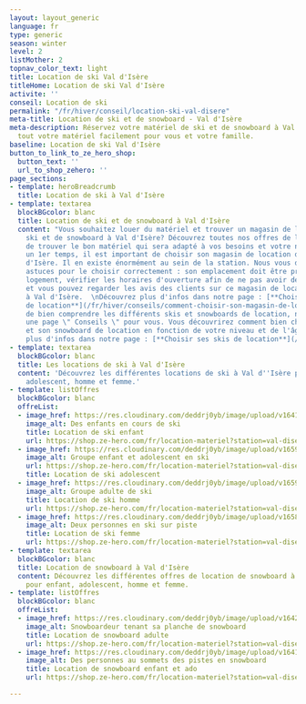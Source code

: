 ```yaml
---
layout: layout_generic
language: fr
type: generic
season: winter
level: 2
listMother: 2
topnav_color_text: light
title: Location de ski Val d'Isère
titleHome: Location de ski Val d'Isère
activite: ''
conseil: Location de ski
permalink: "/fr/hiver/conseil/location-ski-val-disere"
meta-title: Location de ski et de snowboard - Val d'Isère
meta-description: Réservez votre matériel de ski et de snowboard à Val d'Isère. Louez
  tout votre matériel facilement pour vous et votre famille.
baseline: Location de ski Val d'Isère
button_to_link_to_ze_hero_shop:
  button_text: ''
  url_to_shop_zehero: ''
page_sections:
- template: heroBreadcrumb
  title: Location de ski à Val d'Isère
- template: textarea
  blockBGcolor: blanc
  title: Location de ski et de snowboard à Val d'Isère
  content: "Vous souhaitez louer du matériel et trouver un magasin de location de
    ski et de snowboard à Val d'Isère? Découvrez toutes nos offres de location afin
    de trouver le bon matériel qui sera adapté à vos besoins et votre niveau.  \nDans
    un 1er temps, il est important de choisir son magasin de location de ski à Val
    d'Isère. Il en existe énormément au sein de la station. Nous vous donnons quelques
    astuces pour le choisir correctement : son emplacement doit être près de votre
    logement, vérifier les horaires d'ouverture afin de ne pas avoir de contrainte
    et vous pouvez regarder les avis des clients sur ce magasin de location de ski
    à Val d'Isère.  \nDécouvrez plus d'infos dans notre page : [**Choisir son magasin
    de location**](/fr/hiver/conseils/comment-choisir-son-magasin-de-location-de-ski-et-snowboard)\n\nAfin
    de bien comprendre les différents skis et snowboards de location, nous avons créé
    une page \" Conseils \" pour vous. Vous découvrirez comment bien choisir son ski
    et son snowboard de location en fonction de votre niveau et de l'âge.  \nDécouvrez
    plus d'infos dans notre page : [**Choisir ses skis de location**](/fr/hiver/conseils/choisir-ski-location)"
- template: textarea
  blockBGcolor: blanc
  title: Les locations de ski à Val d'Isère
  content: 'Découvrez les différentes locations de ski à Val d''Isère pour : enfant,
    adolescent, homme et femme.'
- template: listOffres
  blockBGcolor: blanc
  offreList:
  - image_href: https://res.cloudinary.com/deddrj0yb/image/upload/v1641812999/website/Conseil%20Equiepement/maxwell-ingham-d3Lm40Dn9rA-unsplash_rnaqaq.jpg
    image_alt: Des enfants en cours de ski
    title: Location de ski enfant
    url: https://shop.ze-hero.com/fr/location-materiel?station=val-disere&equipmentslug=%2Flocation-ski&rental_quality=0&oldslug=%2Flocation-ski&subslug=%2Flocation-ski-enfant&start-date=27%2F11%2F2022&number_rental_days=1
  - image_href: https://res.cloudinary.com/deddrj0yb/image/upload/v1659357500/website/winter/275050573_9867376200000429_8540686878764342663_n.jpg
    image_alt: Groupe enfant et adolescent en ski
    url: https://shop.ze-hero.com/fr/location-materiel?station=val-disere&equipmentslug=%2Flocation-ski&rental_quality=0&oldslug=%2Flocation-ski&subslug=%2Flocation-ski-ado&start-date=27%2F11%2F2022&number_rental_days=1
    title: Location de ski adolescent
  - image_href: https://res.cloudinary.com/deddrj0yb/image/upload/v1659001434/website/winter/_S9C8408.jpg
    image_alt: Groupe adulte de ski
    title: Location de ski homme
    url: https://shop.ze-hero.com/fr/location-materiel?station=val-disere&equipmentslug=%2Flocation-ski&rental_quality=0&oldslug=%2Flocation-ski&subslug=%2Fman-skis-rental&start-date=27%2F11%2F2022&number_rental_days=1
  - image_href: https://res.cloudinary.com/deddrj0yb/image/upload/v1658996210/website/winter/278543636_10062359407168773_4445107599426939386_n.jpg
    image_alt: Deux personnes en ski sur piste
    title: Location de ski femme
    url: https://shop.ze-hero.com/fr/location-materiel?station=val-disere&equipmentslug=%2Flocation-ski&rental_quality=0&oldslug=%2Flocation-ski&subslug=%2Fwoman-skis-rental&start-date=27%2F11%2F2022&number_rental_days=1
- template: textarea
  blockBGcolor: blanc
  title: Location de snowboard à Val d'Isère
  content: Découvrez les différentes offres de location de snowboard à Val d'Isère
    pour enfant, adolescent, homme et femme.
- template: listOffres
  blockBGcolor: blanc
  offreList:
  - image_href: https://res.cloudinary.com/deddrj0yb/image/upload/v1642437407/website/Conseil%20/karsten-winegeart-1hHLeBZy2kk-unsplash_mw1ycs.jpg
    image_alt: Snowboardeur tenant sa planche de snowboard
    title: Location de snowboard adulte
    url: https://shop.ze-hero.com/fr/location-materiel?station=val-disere&equipmentslug=%2Flocation-snowboard&rental_quality=0&oldslug=%2Flocation-ski&subslug=%2Fwoman-skis-rental&start-date=27%2F11%2F2022&number_rental_days=1
  - image_href: https://res.cloudinary.com/deddrj0yb/image/upload/v1641568162/website/Conseil%20/lex-valishvili-d0daXphrFlw-unsplash_g9engo.jpg
    image_alt: Des personnes au sommets des pistes en snowboard
    title: Location de snowboard enfant et ado
    url: https://shop.ze-hero.com/fr/location-materiel?station=val-disere&equipmentslug=%2Flocation-snowboard&rental_quality=0&oldslug=%2Flocation-snowboard&subslug=%2Flocation-snowboard-enfant&start-date=27%2F11%2F2022&number_rental_days=1

---
```


